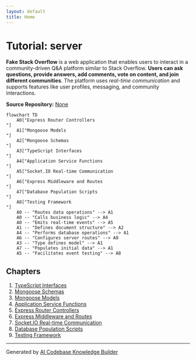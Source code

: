 ```yaml
---
layout: default
title: Home
---
```

# Tutorial: server

**Fake Stack Overflow** is a web application that enables users to interact in a community-driven Q&A platform similar to Stack Overflow. **Users can ask questions, provide answers, add comments, vote on content, and join different communities**. The platform uses *real-time communication* and supports features like user profiles, messaging, and community interactions.


**Source Repository:** [None](None)

```mermaid
flowchart TD
    A0["Express Router Controllers
"]
    A1["Mongoose Models
"]
    A2["Mongoose Schemas
"]
    A3["TypeScript Interfaces
"]
    A4["Application Service Functions
"]
    A5["Socket.IO Real-time Communication
"]
    A6["Express Middleware and Routes
"]
    A7["Database Population Scripts
"]
    A8["Testing Framework
"]
    A0 -- "Routes data operations" --> A1
    A0 -- "Calls business logic" --> A4
    A0 -- "Emits real-time events" --> A5
    A1 -- "Defines document structure" --> A2
    A4 -- "Performs database operations" --> A1
    A6 -- "Configures server routes" --> A0
    A3 -- "Type defines model" --> A1
    A7 -- "Populates initial data" --> A1
    A5 -- "Facilitates event testing" --> A8
```

## Chapters

1. [TypeScript Interfaces
](01_typescript_interfaces_)
2. [Mongoose Schemas
](02_mongoose_schemas_)
3. [Mongoose Models
](03_mongoose_models_)
4. [Application Service Functions
](04_application_service_functions_)
5. [Express Router Controllers
](05_express_router_controllers_)
6. [Express Middleware and Routes
](06_express_middleware_and_routes_)
7. [Socket.IO Real-time Communication
](07_socket_io_real_time_communication_)
8. [Database Population Scripts
](08_database_population_scripts_)
9. [Testing Framework
](09_testing_framework_)


---

Generated by [AI Codebase Knowledge Builder](https://github.com/The-Pocket/Tutorial-Codebase-Knowledge)
